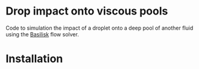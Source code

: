 # Drop impact onto viscous pools

Code to simulation the impact of a droplet onto a deep pool of another fluid using the [Basilisk](http://basilisk.fr/) flow solver.

# Installation


